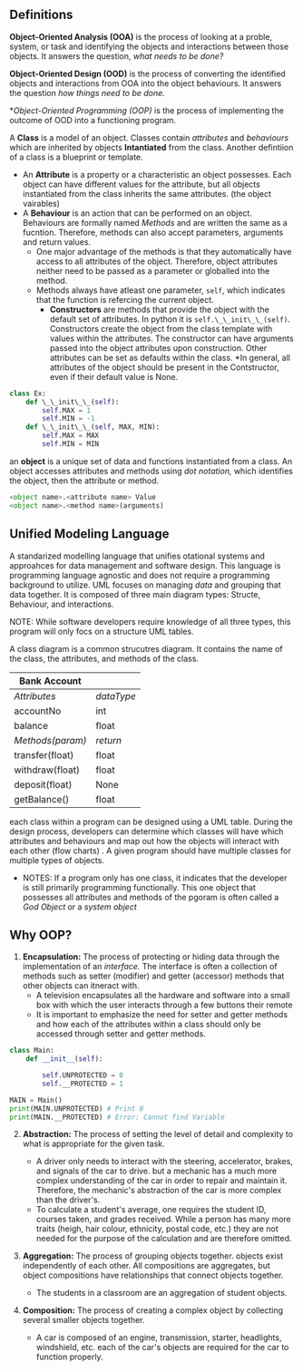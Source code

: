 ## Definitions
**Object-Oriented Analysis (OOA)** is the process of looking at a proble, system, or task and identifying the objects and interactions between those objects. It answers the question, *what needs to be done?*

**Object-Oriented Design (OOD)** is the process of converting the identified objects and interactions from OOA into the object behaviours. It answers the question *how things need to be done.*

**Object-Oriented Programming (OOP)* is the process of implementing the outcome of OOD into a functioning program.

A **Class** is a model of an object. Classes contain *attributes* and *behaviours* which are inherited by objects **Intantiated** from the class. Another defintiion of a class is a blueprint or template.
* An **Attribute** is a property or a characteristic an object possesses. Each object can have different values for the attribute, but all objects instantiated from the class inherits the same attributes. (the object vairables) 
* A **Behaviour** is an action that can be performed on an object. Behaviours are formally named *Methods* and are written the same as a fucntion. Therefore, methods can also accept parameters, arguments and return values.
    * One major advantage of the methods is that they automatically have access to all attributes of the object. Therefore, object attributes neither need to be passed as a parameter or globalled into the method.
    * Methods always have atleast one parameter, ```self```, which indicates that the function is refercing the current object.
        * __Constructors__ are methods that provide the object with the default set of attributes. In python it is ```self.\_\_init\_\_(self)```. Constructors create the object from the class template with values within the attributes. The constructor can have arguments passed into the object attributes upon construction. Other attributes can be set as defaults within the class.
            *In general, all attributes of the object should be present in the Contstructor, even if their default value is None.

```python
class Ex:
    def \_\_init\_\_(self):
        self.MAX = 1
        self.MIN = -1
    def \_\_init\_\_(self, MAX, MIN):
        self.MAX = MAX
        self.MIN = MIN
```
an **object** is a unique set of data and functions instantiated from a class. An object accesses attributes and methods using *dot notation,* which identifies the object, then the attribute or method.

```python
<object name>.<attribute name> Value
<object name>.<method name>(arguments)
```

## Unified Modeling Language

A standarized modelling language that unifies otational systems and approahces for data management and software design. This language is programming language agnostic and does not require a programming background to utilize. UML focuses on managing *data* and grouping that data together. It is composed of three main diagram types: Structe, Behaviour, and interactions.

NOTE: While software developers require knowledge of all three types, this program will only focs on a structure UML tables.

A class diagram is a common strucutres diagram. It contains the name of the class, the attributes, and methods of the class.

| Bank Account | |
| --- | --- |
| *Attributes* | *dataType* |
| accountNo | int |
| balance | float |
| *Methods(param)* | *return* |
| transfer(float) | float |
| withdraw(float) | float |
| deposit(float) | None |
| getBalance() | float |

each class within a program can be designed using a UML table. During the design process, developers can determine which classes will have which attributes and behaviours and map out how the objects will interact with each other (flow charts)
 . A given program should have multiple classes for multiple types of objects.
* NOTES: If a program only has one class, it indicates that the developer is still primarily programming functionally. This one object that possesses all attributes and methods of the pgoram is often called a *God Object* or a *system object*

## Why OOP?

1. **Encapsulation:** The process of protecting or hiding data through the implementation of an *interface.* The interface is often a collection of methods such as setter (modifier) and getter (accessor) methods that other objects can itneract with.
    * A television encapsulates all the hardware and software into a small box with which the user interacts through a few buttons their remote
    * It is important to emphasize the need for setter and getter methods and how each of the attributes within a class should only be accessed through setter and getter methods.
```python
class Main:
    def __init__(self):

        self.UNPROTECTED = 0
        self.__PROTECTED = 1

MAIN = Main()
print(MAIN.UNPROTECTED) # Print 0
print(MAIN.__PROTECTED) # Error: Cannot find Variable
```

2. **Abstraction:** The process of setting the level of detail and complexity to what is appropriate for the given task.
    * A driver only needs to interact with the steering, accelerator, brakes, and signals of the car to drive. but a mechanic has a much more complex understanding of the car in order to repair and maintain it. Therefore, the mechanic's abstraction of the car is more complex than the driver's.
    * To calculate a student's average, one requires the student ID, courses taken, and grades received. While a person has many more traits (heigh, hair colour, ethnicity, postal code, etc.) they are not needed for the purpose of the calculation and are therefore omitted.

3. **Aggregation:** The process of grouping objects together. objects exist independently of each other. All compositions are aggregates, but object compositions have relationships that connect objects together.
    * The students in a classroom are an aggregation of student objects.

4. **Composition:** The process of creating a complex object by collecting several smaller objects together.
    * A car is composed of an engine, transmission, starter, headlights, windshield, etc. each of the car's objects are required for the car to function properly.